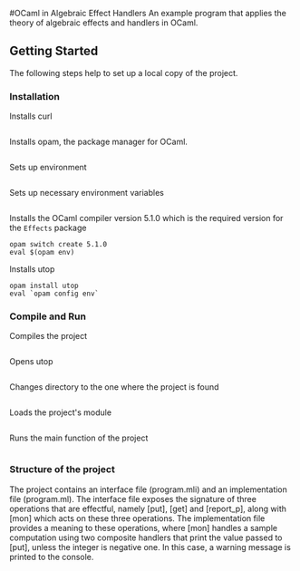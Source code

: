 #OCaml in Algebraic Effect Handlers
An example program that applies the theory of algebraic effects and handlers in OCaml.

## Getting Started
The following steps help to set up a local copy of the project.

### Installation
Installs curl
``` sudo apt install curl
```
Installs opam, the package manager for OCaml.
``` sh <(curl -sL https://raw.githubusercontent.com/ocaml/opam/master/shell/install.sh)
```
Sets up environment
``` opam init 
```
Sets up necessary environment variables
``` eval $(opam env) 
```
Installs the OCaml compiler version 5.1.0 which is the required version for the ``` Effects ``` package
```
opam switch create 5.1.0
eval $(opam env)
```
Installs utop
``` 
opam install utop
eval `opam config env`
```

### Compile and Run
Compiles the project
``` ocamlc -o program program.mli program.ml 
```

Opens utop
``` utop 
```

Changes directory to the one where the project is found
``` #directory "project_path";; 
```

Loads the project's module
``` #load "program.cmo";; 
```

Runs the main function of the project
``` Project.mon ();; 
```

### Structure of the project
The project contains an interface file (program.mli) and an implementation file (program.ml). The interface file exposes the signature of three operations that are effectful, namely [put], [get] and [report_p], along with [mon] which acts on these three operations. The implementation file provides a meaning to these operations, where [mon] handles a sample computation using two composite handlers that print the value passed to [put], unless the integer is negative one. In this case, a warning message is printed to the console.
